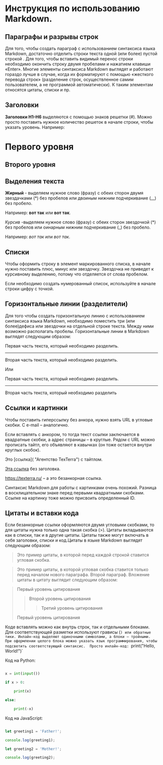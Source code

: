 # Инструкция по использованию Markdown.
## Параграфы и разрывы строк
Для того, чтобы создать параграф с использованием синтаксиса языка Markdown, достаточно отделить строки текста одной (или более) пустой строкой . Для того, чтобы вставить видимый перенос строки  необходимо окончить строку двумя пробелами и нажатием клавиши «Enter». Многие элементы синтаксиса Markdown выглядят и работают гораздо лучше в случае, когда их форматируют с помощью «жесткого перевода строк» (разделение строк, осуществленное самим пользователем, а не программой автоматически). К таким элементам относятся цитаты, списки и пр.
## Заголовки ##
__Заголовки H1–H6__ выделяются  с помощью знаков решетки (#). Можно просто поставить нужное количество решеток в начале строки, чтобы указать уровень. Например:
 # Первого уровня 
 ## Второго уровня


## Выделения текста
**Жирный** - выделяем нужное слово (фразу) с обеих сторон двумя звездачками (*) без пробелов или двоиным нижним подчеркивание (__) без пробело.

Например: **вот так** или __вот так__.

*Курсив* -выделяем нужное слово (фразу) с обеих сторон звездочкой (*) без пробелов или оинарным нижним подчеркивание (_) без пробело. 

Например: *вот так* или _вот так_.
## Списки 
Чтобы оформить строку в элемент маркированного списка, в начале нужно поставить плюс, минус или звездочку. Звездочка не приведет к курсивному выделению, потому что отделяется от слова пробелом.

Если необходимо создать нумерованный список, используйте в начале строки цифру с точкой.
## Горизонтальные линии (разделители)
Для того чтобы создать горизонтальную линию с использованием синтаксиса языка Markdown, необходимо поместить три (или более)дефиса или звездочки на отдельной строке текста. Между ними возможно располагать пробелы. Горизонтальные линии в Markdown выглядят следующим образом:

Первая часть текста, который необходимо разделить.
***
Вторая часть текста, который необходимо разделить.

Или

Первая часть текста, который необходимо разделить.

---

Вторая часть текста, который необходимо разделить
## Ссылки и картинки
Чтобы поставить гиперссылку без анкора, нужно взять URL в угловые скобки. С e-mail – аналогично.

Если вставлять с анкором, то тогда текст ссылки заключается в квадратные скобки, а адрес страницы – в круглые. Рядом с URL можно прописать тайтл, его объявляют в кавычках (он тоже остается внутри круглых скобок).

Это [ссылка]( "Агентство TexTerra") с тайтлом.


[Эта ссылка](http://example.net/) без заголовка.


<https://texterra.ru/> – а это безанкорная ссылка.

Синтаксис Markdown для работы с картинками очень похожий. Разница в восклицательном знаке перед первыми квадратными скобками. Ссылке на картинку тоже можно присвоить определенный ID.
## Цитаты и вставки кода
Если безанкорные ссылки оформляются двумя угловыми скобками, то для цитаты нужна только одна такая скобка (>). 
Цитаты вкладываются как в списки, так и в другие цитаты. Цитаты также могут включать в себя заголовки, списки и код.Цитаты в языке Markdown выглядят следующим образом:

>Это пример цитаты,
>в которой перед каждой строкой
>ставится угловая скобка.

>Это пример цитаты,
в которой угловая скобка
ставится только перед началом нового параграфа.
>Второй параграф.
Вложение цитаты в цитату выглядит следующим образом:

> Первый уровень цитирования
>> Второй уровень цитирования
>>> Третий уровень цитирования
>
>Первый уровень цитирования

Коде вставлять можно как внутрь строк, так и отдельными блоками. Для соответствующей разметки используют грависы (`) или обратные тики. Инлайн-код выделяют одиночными символами, а блоки – тройными. При оформлении целого блока можно указать язык программирования, чтобы подсветить соответствующий синтаксис. 
Просто инлайн-код: `print("Hello, World!")`


Код на Python:

```python

x = int(input())

if x > 0:

    print(x)

else:

    print(-x)

```

Код на JavaScript:

```javascript

let greeting1 = 'Father!';

console.log(greeting1);

let greeting2 = 'Mother!';

console.log(greeting2);

```




